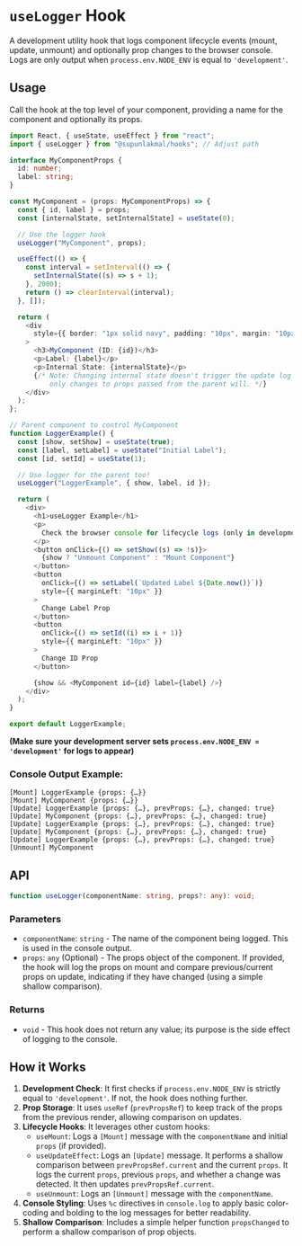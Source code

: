 # `useLogger` Hook

A development utility hook that logs component lifecycle events (mount, update, unmount) and optionally prop changes to the browser console. Logs are only output when `process.env.NODE_ENV` is equal to `'development'`.

## Usage

Call the hook at the top level of your component, providing a name for the component and optionally its props.

```typescript
import React, { useState, useEffect } from "react";
import { useLogger } from "@supunlakmal/hooks"; // Adjust path

interface MyComponentProps {
  id: number;
  label: string;
}

const MyComponent = (props: MyComponentProps) => {
  const { id, label } = props;
  const [internalState, setInternalState] = useState(0);

  // Use the logger hook
  useLogger("MyComponent", props);

  useEffect(() => {
    const interval = setInterval(() => {
      setInternalState((s) => s + 1);
    }, 2000);
    return () => clearInterval(interval);
  }, []);

  return (
    <div
      style={{ border: "1px solid navy", padding: "10px", margin: "10px 0" }}
    >
      <h3>MyComponent (ID: {id})</h3>
      <p>Label: {label}</p>
      <p>Internal State: {internalState}</p>
      {/* Note: Changing internal state doesn't trigger the update log for props,
          only changes to props passed from the parent will. */}
    </div>
  );
};

// Parent component to control MyComponent
function LoggerExample() {
  const [show, setShow] = useState(true);
  const [label, setLabel] = useState("Initial Label");
  const [id, setId] = useState(1);

  // Use logger for the parent too!
  useLogger("LoggerExample", { show, label, id });

  return (
    <div>
      <h1>useLogger Example</h1>
      <p>
        Check the browser console for lifecycle logs (only in development mode).
      </p>
      <button onClick={() => setShow((s) => !s)}>
        {show ? "Unmount Component" : "Mount Component"}
      </button>
      <button
        onClick={() => setLabel(`Updated Label ${Date.now()}`)}
        style={{ marginLeft: "10px" }}
      >
        Change Label Prop
      </button>
      <button
        onClick={() => setId((i) => i + 1)}
        style={{ marginLeft: "10px" }}
      >
        Change ID Prop
      </button>

      {show && <MyComponent id={id} label={label} />}
    </div>
  );
}

export default LoggerExample;
```

**(Make sure your development server sets `process.env.NODE_ENV = 'development'` for logs to appear)**

### Console Output Example:

```text
[Mount] LoggerExample {props: {…}}
[Mount] MyComponent {props: {…}}
[Update] LoggerExample {props: {…}, prevProps: {…}, changed: true}
[Update] MyComponent {props: {…}, prevProps: {…}, changed: true}
[Update] LoggerExample {props: {…}, prevProps: {…}, changed: true}
[Update] MyComponent {props: {…}, prevProps: {…}, changed: true}
[Update] LoggerExample {props: {…}, prevProps: {…}, changed: true}
[Unmount] MyComponent
```

## API

```typescript
function useLogger(componentName: string, props?: any): void;
```

### Parameters

- `componentName`: `string` - The name of the component being logged. This is used in the console output.
- `props`: `any` (Optional) - The props object of the component. If provided, the hook will log the props on mount and compare previous/current props on update, indicating if they have changed (using a simple shallow comparison).

### Returns

- `void` - This hook does not return any value; its purpose is the side effect of logging to the console.

## How it Works

1.  **Development Check**: It first checks if `process.env.NODE_ENV` is strictly equal to `'development'`. If not, the hook does nothing further.
2.  **Prop Storage**: It uses `useRef` (`prevPropsRef`) to keep track of the props from the previous render, allowing comparison on updates.
3.  **Lifecycle Hooks**: It leverages other custom hooks:
    - `useMount`: Logs a `[Mount]` message with the `componentName` and initial `props` (if provided).
    - `useUpdateEffect`: Logs an `[Update]` message. It performs a shallow comparison between `prevPropsRef.current` and the current `props`. It logs the current `props`, previous `props`, and whether a change was detected. It then updates `prevPropsRef.current`.
    - `useUnmount`: Logs an `[Unmount]` message with the `componentName`.
4.  **Console Styling**: Uses `%c` directives in `console.log` to apply basic color-coding and bolding to the log messages for better readability.
5.  **Shallow Comparison**: Includes a simple helper function `propsChanged` to perform a shallow comparison of prop objects.
